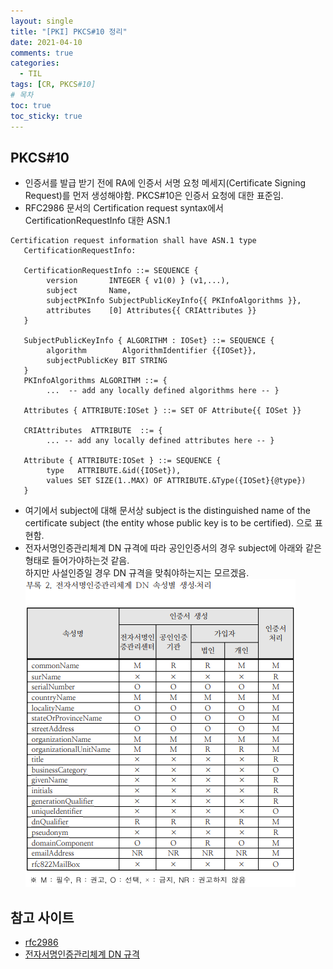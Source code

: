 ```yaml
---
layout: single
title: "[PKI] PKCS#10 정리"
date: 2021-04-10
comments: true
categories:
  - TIL
tags: [CR, PKCS#10]
# 목차
toc: true
toc_sticky: true
---
```

## PKCS#10
- 인증서를 발급 받기 전에 RA에 인증서 서명 요청 메세지(Certificate Signing Request)를 먼저 생성해야함.  PKCS#10은 인증서 요청에 대한 표준임.
- RFC2986 문서의 Certification request syntax에서 CertificationRequestInfo 대한 ASN.1

```
Certification request information shall have ASN.1 type
   CertificationRequestInfo:

   CertificationRequestInfo ::= SEQUENCE {
        version       INTEGER { v1(0) } (v1,...),
        subject       Name,
        subjectPKInfo SubjectPublicKeyInfo{{ PKInfoAlgorithms }},
        attributes    [0] Attributes{{ CRIAttributes }}
   }

   SubjectPublicKeyInfo { ALGORITHM : IOSet} ::= SEQUENCE {
        algorithm        AlgorithmIdentifier {{IOSet}},
        subjectPublicKey BIT STRING
   }
   PKInfoAlgorithms ALGORITHM ::= {
        ...  -- add any locally defined algorithms here -- }

   Attributes { ATTRIBUTE:IOSet } ::= SET OF Attribute{{ IOSet }}

   CRIAttributes  ATTRIBUTE  ::= {
        ... -- add any locally defined attributes here -- }

   Attribute { ATTRIBUTE:IOSet } ::= SEQUENCE {
        type   ATTRIBUTE.&id({IOSet}),
        values SET SIZE(1..MAX) OF ATTRIBUTE.&Type({IOSet}{@type})
   }
```

- 여기에서 subject에 대해 문서상 subject is the distinguished name of the certificate subject
          (the entity whose public key is to be certified). 으로 표현함.
- 전자서명인증관리체계 DN 규격에 따라 공인인증서의 경우 subject에 아래와 같은 형태로 들어가야하는것 같음.  
하지만 사설인증일 경우 DN 규격을 맞춰야하는지는 모르겠음.  
![Framework1][dn]

[dn]: https://raw.githubusercontent.com/yepark/yepark.github.io/master/assets/images/dn.png "DN 규격"


## 참고 사이트
- [rfc2986](https://tools.ietf.org/html/rfc2986)
- [전자서명인증관리체계 DN 규격](https://www.rootca.or.kr/kcac/down/TechSpec/1.3-KCAC.TS.DN.pdf)

  
